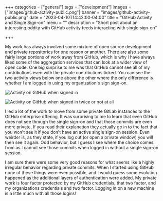 +++
categories = ["general"]
tags = ["development"]
images = ["images/github-activity-public.png"]
banner = "images/github-activity-public.png"
date = "2023-04-10T14:42:00-04:00"
title = "GitHub Activity and Single Sign-on"
menu = ""
description = "Short post about an interesting oddity with GitHub activity feeds interacting with single sign-on"

+++

My work has always involved some mixture of open source development and private repositories for one reason or another. There are also some fairly large portions of work away from GitHub, which is why I have always liked some of the aggregation services that can look at a wider view of open code. One big surprise to me was that GitHub cannot see all of my contributions even with the private contributions ticked. You can see the two activity views below one above the other where the only difference is whether I am logged in using my organization's sign sign-on.

![Activity on GitHub when signed in](/images/github-activity-public.png)

![Activity on GitHub when signed in twice or not at all](/images/github-activity-public-saml.png)

I led a lot of the work to move from some private GitLab instances to the GitHub enterprise offering. It was surprising to me to learn that even GitHub does not see through the single sign-on and that those commits are even more private. If you read their explanation they actually go in to the fact that you won't see it if you don't have an active single sign-on session. Even weirder is, as they state, if you log out (or open a private window) you will then see it again. Odd behavior, but I guess I see where the choice comes from as I cannot see those commits when logged in without a single sign-on session.

I am sure there were some very good reasons for what seems like a highly irregular behavior regarding private commits. When I started using GitHub none of these things were even possible, and I would guess some evolution happened as the additional layers of authentication were added. My private work is four factor protected by my GitHub credentials, that two factor, and my organizations credentials and two factor. Logging in on a new machine is a little much with all those logins!
